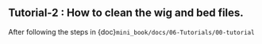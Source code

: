 

## Tutorial-2 :  How to clean the wig and bed files. 

After following the steps in  {doc}`mini_book/docs/06-Tutorials/00-tutorial `


